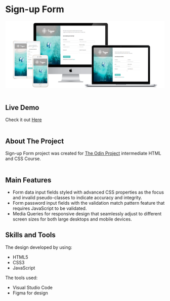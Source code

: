 # Sign-up Form


![the project preview](./images/preview.png)</br>
<br>

## Live Demo

Check it out [Here](https://redwanhaitami.github.io/sign-up-form)</br>
<br>

## About The Project

Sign-up Form project was created for [The Odin Project](https://www.theodinproject.com/lessons/node-path-intermediate-html-and-css-sign-up-form) intermediate HTML and CSS Course.</br>
</br>

## Main Features

- Form data input fields styled with advanced CSS properties as the focus and invalid pseudo-classes to indicate accuracy and integrity.
- Form password input fields with the validation match pattern feature that requires JavaScript to be validated.
- Media Queries for responsive design that seamlessly adjust to different screen sizes for both large desktops and mobile devices.

## Skills and Tools 

The design developed by using:

- HTML5
- CSS3
- JavaScript

The tools used:

- Visual Studio Code
- Figma for design
